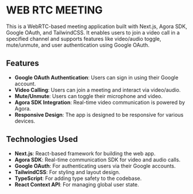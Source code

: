 # WEB RTC MEETING

This is a WebRTC-based meeting application built with Next.js, Agora SDK, Google OAuth, and TailwindCSS. It enables users to join a video call in a specified channel and supports features like video/audio toggle, mute/unmute, and user authentication using Google OAuth.

## Features

- **Google OAuth Authentication**: Users can sign in using their Google account.
- **Video Calling**: Users can join a meeting and interact via video/audio.
- **Mute/Unmute**: Users can toggle their microphone and video.
- **Agora SDK Integration**: Real-time video communication is powered by Agora.
- **Responsive Design**: The app is designed to be responsive for various devices.

## Technologies Used

- **Next.js**: React-based framework for building the web app.
- **Agora SDK**: Real-time communication SDK for video and audio calls.
- **Google OAuth**: For authenticating users via their Google accounts.
- **TailwindCSS**: For styling and layout design.
- **TypeScript**: For adding type safety to the codebase.
- **React Context API**: For managing global user state.
